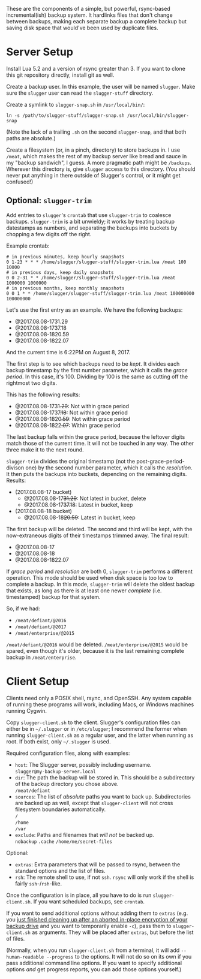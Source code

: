 These are the components of a simple, but powerful, rsync-based incremental(ish) backup system. It hardlinks files that don't change between backups, making each separate backup a complete backup but saving disk space that would've been used by duplicate files.

# Server Setup

Install Lua 5.2 and a version of rsync greater than 3. If you want to clone this git repository directly, install git as well.

Create a backup user. In this example, the user will be named `slugger`. Make sure the `slugger` user can read the `slugger-stuff` directory.

Create a symlink to `slugger-snap.sh` in `/usr/local/bin/`:

    ln -s /path/to/slugger-stuff/slugger-snap.sh /usr/local/bin/slugger-snap

(Note the lack of a trailing `.sh` on the second `slugger-snap`, and that both paths are absolute.)

Create a filesystem (or, in a pinch, directory) to store backups in. I use `/meat`, which makes the rest of my backup server like bread and sauce in my "backup sandwich", I guess. A more pragmatic path might be `/backups`. Wherever this directory is, give `slugger` access to this directory. (You should never put anything in there outside of Slugger's control, or it might get confused!)

## Optional: `slugger-trim`

Add entries to `slugger`'s `crontab` that use `slugger-trim` to coalesce backups. `slugger-trim` is a bit unwieldy; it works by treating backup datestamps as numbers, and separating the backups into buckets by chopping a few digits off the right.

Example crontab:

    # in previous minutes, keep hourly snapshots
    0 1-23 * * * /home/slugger/slugger-stuff/slugger-trim.lua /meat 100 10000
    # in previous days, keep daily snapshots
    0 0 2-31 * * /home/slugger/slugger-stuff/slugger-trim.lua /meat 1000000 1000000
    # in previous months, keep monthly snapshots
    0 0 1 * * /home/slugger/slugger-stuff/slugger-trim.lua /meat 100000000 100000000

Let's use the first entry as an example. We have the following backups:

- @2017.08.08-1731.29
- @2017.08.08-1737.18
- @2017.08.08-1820.59
- @2017.08.08-1822.07

And the current time is 6:22PM on August 8, 2017.

The first step is to see which backups need to be *kept*. It divides each backup timestamp by the first number parameter, which it calls the _grace period_. In this case, it's 100. Dividing by 100 is the same as cutting off the rightmost two digits.

This has the following results:

- @2017.08.08-1731<del>.29</del>: Not within grace period
- @2017.08.08-1737<del>.18</del>: Not within grace period
- @2017.08.08-1820<del>.59</del>: Not within grace period
- @2017.08.08-1822<del>.07</del>: Within grace period

The last backup falls within the grace period, because the leftover digits match those of the current time. It will not be touched in any way. The other three make it to the next round.

`slugger-trim` divides the original timestamp (not the post-grace-period-divison one) by the second number parameter, which it calls the _resolution_. It then puts the backups into buckets, depending on the remaining digits. Results:

- (2017.08.08-17 bucket)
    - @2017.08.08-17<del>31.29</del>: Not latest in bucket, delete
    - @2017.08.08-17<del>37.18</del>: Latest in bucket, keep
- (2017.08.08-18 bucket)
    - @2017.08.08-18<del>20.59</del>: Latest in bucket, keep

The first backup will be deleted. The second and third will be kept, with the now-extraneous digits of their timestamps trimmed away. The final result:

- @2017.08.08-17
- @2017.08.08-18
- @2017.08.08-1822.07

If *grace period* and *resolution* are both 0, `slugger-trim` performs a different operation. This mode should be used when disk space is too low to complete a backup. In this mode, `slugger-trim` will delete the oldest backup that exists, as long as there is at least one newer *complete* (i.e. timestamped) backup for that system.

So, if we had:

- `/meat/defiant/@2016`
- `/meat/defiant/@2017`
- `/meat/enterprise/@2015`

`/meat/defiant/@2016` would be deleted. `/meat/enterprise/@2015` would be spared, even though it's older, because it is the last remaining complete backup in `/meat/enterprise`.

# Client Setup

Clients need only a POSIX shell, rsync, and OpenSSH. Any system capable of running these programs will work, including Macs, or Windows machines running Cygwin.

Copy `slugger-client.sh` to the client. Slugger's configuration files can either be in `~/.slugger` or in `/etc/slugger`; I recommend the former when running `slugger-client.sh` as a regular user, and the latter when running as root. If both exist, only `~/.slugger` is used.

Required configuration files, along with examples:

- `host`: The Slugger server, possibly including username.  
  `slugger@my-backup-server.local`
- `dir`: The path the backup will be stored in. This should be a subdirectory of the backup directory you chose above.  
  `/meat/defiant`
- `sources`: The list of *absolute* paths you want to back up. Subdirectories are backed up as well, except that `slugger-client` will not cross filesystem boundaries automatically.  
  `/`  
  `/home`  
  `/var`
- `exclude`: Paths and filenames that *will not* be backed up.  
  `nobackup`
  `.cache`
  `/home/me/secret-files`

Optional:

- `extras`: Extra parameters that will be passed to rsync, between the standard options and the list of files.
- `rsh`: The remote shell to use, if not `ssh`. `rsync` will only work if the shell is fairly `ssh`-/`rsh`-like.

Once the configuration is in place, all you have to do is run `slugger-client.sh`. If you want scheduled backups, see `crontab`.

If you want to send additional options without adding them to `extras` (e.g. you [just finished cleaning up after an aborted in-place encryption of your backup drive](https://github.com/SolraBizna/enthunter) and you want to temporarily enable `-c`), pass them to `slugger-client.sh` as arguments. They will be placed after `extras`, but before the list of files.

(Normally, when you run `slugger-client.sh` from a terminal, it will add `--human-readable --progress` to the options. It will not do so on its own if you pass additional command line options. If you want to specify additional options *and* get progress reports, you can add those options yourself.)
